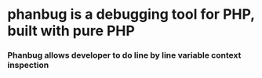 # phanbug is a debugging tool for PHP, built with pure PHP

### Phanbug allows developer to do line by line variable context inspection
